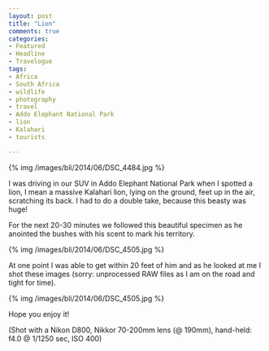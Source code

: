 ```yaml
---
layout: post
title: "Lion"
comments: true
categories:
- Featured
- Headline
- Travelogue
tags:
- Africa
- South Africa
- wildlife
- photography
- travel
- Addo Elephant National Park
- lion
- Kalahari
- tourists

---
```


{% img /images/bli/2014/06/DSC_4484.jpg %}

I was driving in our SUV in Addo Elephant National Park when I spotted a lion, I mean a massive Kalahari lion, lying on the ground, feet up in the air, scratching its back. I had to do a double take, because this beasty was huge!

<!--more-->

For the next 20-30 minutes we followed this beautiful specimen as he anointed the bushes with his scent to mark his territory. 

{% img /images/bli/2014/06/DSC_4505.jpg %}

At one point I was able to get within 20 feet of him and as he looked at me I shot these images (sorry: unprocessed RAW files as I am on the road and tight for time).

{% img /images/bli/2014/06/DSC_4505.jpg %}

Hope you enjoy it!

(Shot with a Nikon D800, Nikkor 70-200mm lens (@ 190mm), hand-held: f4.0 @ 1/1250 sec, ISO 400)